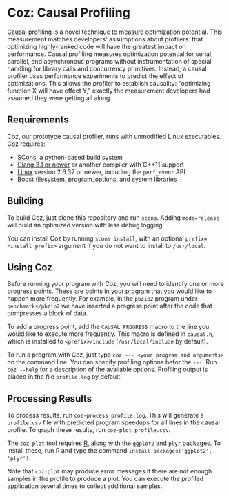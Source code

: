 # Coz: Causal Profiling
Causal profiling is a novel technique to measure optimization potential.
This measurement matches developers' assumptions about profilers: that
optimizing highly-ranked code will have the greatest impact on 
performance. Causal profiling measures optimization potential for serial, 
parallel, and asynchronous programs without instrumentation of special 
handling for library calls and concurrency primitives. Instead, a causal
profiler uses performance experiments to predict the effect of
optimizations. This allows the profiler to establish causality: 
"optimizing function X will have effect Y," exactly the measurement 
developers had assumed they were getting all along.

## Requirements
Coz, our prototype causal profiler, runs with unmodified Linux executables. Coz requires:

- [SCons](http://scons.org), a python-based build system
- [Clang 3.1 or newer](http://clang.llvm.org) or another compiler with C++11 support
- [Linux](http://kernel.org) version 2.6.32 or newer, including the `perf_event` API
- [Boost](http://boost.org) filesystem, program_options, and system libraries

## Building
To build Coz, just clone this repository and run `scons`. Adding `mode=release` will build an optimized version with less debug logging.

You can install Coz by running `scons install`, with an optional `prefix=<install prefix>` argument if you do not want to install to `/usr/local`.

## Using Coz
Before running your program with Coz, you will need to identify one or more progress points. These are points in your program that you would like to happen more frequently. For example, in the `pbzip2` program under `benchmarks/pbzip2` we have inserted a progress point after the code that compresses a block of data.

To add a progress point, add the `CAUSAL_PROGRESS` macro to the line you would like to execute more frequently. This macro is defined in `causal.h`, which is installed to `<prefix>/include` (`/usr/local/include` by default).

To run a program with Coz, just type `coz --- <your program and arguments>` on the command line. You can specify profiling options befor the `---`. Run `coz --help` for a description of the available options. Profiling output is placed in the file `profile.log` by default.

## Processing Results
To process results, run `coz-process profile.log`. This will generate a `profile.csv` file with predicted program speedups for all lines in the causal profile. To graph these results, run `coz-plot profile.csv`.

The `coz-plot` tool requires [R](http://r-project.org), along with the `ggplot2` and `plyr` packages. To install these, run R and type the command `install.packages('ggplot2', 'plyr')`.

Note that `coz-plot` may produce error messages if there are not enough samples in the profile to produce a plot. You can execute the profiled application several times to collect additional samples.

